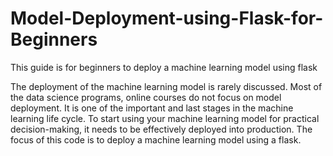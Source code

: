 # Model-Deployment-using-Flask-for-Beginners
This guide is for beginners to deploy a machine learning model using flask

The deployment of the machine learning model is rarely discussed. Most of the data science programs, online courses do not focus on model deployment. It is one of the important and last stages in the machine learning life cycle. To start using your machine learning model for practical decision-making, it needs to be effectively deployed into production. The focus of this code is to deploy a machine learning model using a flask.
